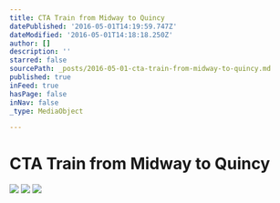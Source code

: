 ```yaml
---
title: CTA Train from Midway to Quincy
datePublished: '2016-05-01T14:19:59.747Z'
dateModified: '2016-05-01T14:18:18.250Z'
author: []
description: ''
starred: false
sourcePath: _posts/2016-05-01-cta-train-from-midway-to-quincy.md
published: true
inFeed: true
hasPage: false
inNav: false
_type: MediaObject

---
```

# CTA Train from Midway to Quincy
![](https://the-grid-user-content.s3-us-west-2.amazonaws.com/885f0874-eb80-48fb-99c3-b52765871a41.jpg)
![](https://the-grid-user-content.s3-us-west-2.amazonaws.com/61fbe8b5-d9a7-4698-9f1f-ae92c095011a.jpg)
![](https://the-grid-user-content.s3-us-west-2.amazonaws.com/b4fa11dd-6f6d-4450-9127-3e30ae2be439.jpg)